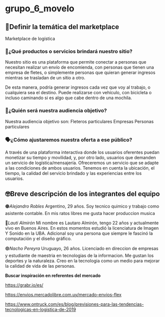 # grupo_6_movelo

## **📜Definir la temática del marketplace**

Marketplace de logística

### **🤔¿Qué productos o servicios brindará nuestro sitio?**

Nuestro sitio es una plataforma que permite conectar a personas que necesitan realizar un envío de encomienda, con personas que tienen una empresa de fletes, o simplemente personas que quieran generar ingresos mientras se trasladan de un sitio a otro.

De esta manera, podría generar ingresos cada vez que voy al trabajo, o cualquiera sea el destino. Puede realizarse con vehículo, con bicicleta o incluso caminando si es algo que cabe dentro de una mochila.

### **👥¿Quién será nuestra audiencia objetivo?**

Nuestra audiencia objetivo son:
Fleteros particulares
Empresas
Personas particulares

### **🗣️¿Cómo ajustaremos nuestra oferta a ese público?**

A través de una plataforma interactiva donde los usuarios oferentes puedan monetizar su tiempo y movilidad, y, por otro lado, usuarios que demanden un servicio de logística/mensajería. Ofreceremos un servicio que se adapte a las condiciones de ambos usuarios. Tenemos en cuenta la ubicación, el tiempo, la calidad del servicio brindado y las experiencias entre los usuarios.

## **🤓Breve descripción de los integrantes del equipo**

🟠_Alejandro Robles_
Argentino, 29 años. Soy tecnico quimico y trabajo como asistente contable. En mis ratos libres me gusta hacer produccion musica

🔵_Lauti Almirón_
Mi nombre es Lautaro Almirón, tengo 22 años y actualmente vivo en Buenos Aires. En estos momentos estudió la licenciatura de Imagen Y Sonido en la UBA. Adicional soy una persona que siempre le fascinó la computación y el diseño gráfico.

🟢_Nacho Pereyra_
Uruguayo, 26 años. Licenciado en direccion de empresas y estudiante de maestria en tecnologias de la informacion. Me gustan los deportes y la naturaleza. Creo en la tecnologia como un medio para mejorar la calidad de vida de las personas.

**Buscar inspiración en referentes del mercado**

https://grabr.io/es/

https://envios.mercadolibre.com.uy/mercado-envios-flex

https://www.ontruck.com/es/blog/previsiones-para-las-tendencias-tecnologicas-en-logistica-de-2019
